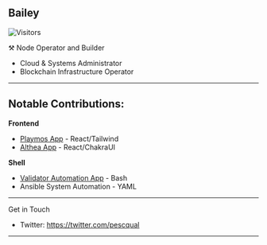 ## Bailey
![Visitors](https://visitor-badge.laobi.icu/badge?page_id=pescqual)

:hammer_and_pick: Node Operator and Builder
- Cloud & Systems Administrator
- Blockchain Infrastructure Operator

---
## Notable Contributions:
**Frontend**
* [Playmos App](https://github.com/playmos-labs/playmos) - React/Tailwind
* [Althea App](https://github.com/chalabi2/althea-app) - React/ChakraUI
  
**Shell**
* [Validator Automation App](https://github.com/ChandraStation/Cosmos-Node-Automation) - Bash
* Ansible System Automation - YAML
---

Get in Touch
- Twitter: https://twitter.com/pescqual

---
